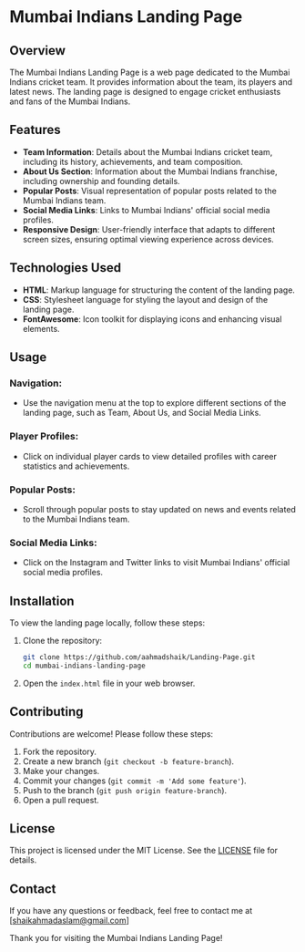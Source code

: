 # Mumbai Indians Landing Page

## Overview

The Mumbai Indians Landing Page is a web page dedicated to the Mumbai Indians cricket team. It provides information about the team, its players and latest news. The landing page is designed to engage cricket enthusiasts and fans of the Mumbai Indians.

## Features

- **Team Information**: Details about the Mumbai Indians cricket team, including its history, achievements, and team composition.
- **About Us Section**: Information about the Mumbai Indians franchise, including ownership and founding details.
- **Popular Posts**: Visual representation of popular posts related to the Mumbai Indians team.
- **Social Media Links**: Links to Mumbai Indians' official social media profiles.
- **Responsive Design**: User-friendly interface that adapts to different screen sizes, ensuring optimal viewing experience across devices.

## Technologies Used

- **HTML**: Markup language for structuring the content of the landing page.
- **CSS**: Stylesheet language for styling the layout and design of the landing page.
- **FontAwesome**: Icon toolkit for displaying icons and enhancing visual elements.

## Usage

### Navigation:

- Use the navigation menu at the top to explore different sections of the landing page, such as Team, About Us, and Social Media Links.

### Player Profiles:

- Click on individual player cards to view detailed profiles with career statistics and achievements.

### Popular Posts:

- Scroll through popular posts to stay updated on news and events related to the Mumbai Indians team.

### Social Media Links:

- Click on the Instagram and Twitter links to visit Mumbai Indians' official social media profiles.

## Installation

To view the landing page locally, follow these steps:

1. Clone the repository:

    ```sh
    git clone https://github.com/aahmadshaik/Landing-Page.git
    cd mumbai-indians-landing-page
    ```

2. Open the `index.html` file in your web browser.

## Contributing

Contributions are welcome! Please follow these steps:

1. Fork the repository.
2. Create a new branch (`git checkout -b feature-branch`).
3. Make your changes.
4. Commit your changes (`git commit -m 'Add some feature'`).
5. Push to the branch (`git push origin feature-branch`).
6. Open a pull request.

## License

This project is licensed under the MIT License. See the [LICENSE](LICENSE) file for details.

## Contact

If you have any questions or feedback, feel free to contact me at [shaikahmadaslam@gmail.com]

Thank you for visiting the Mumbai Indians Landing Page!
